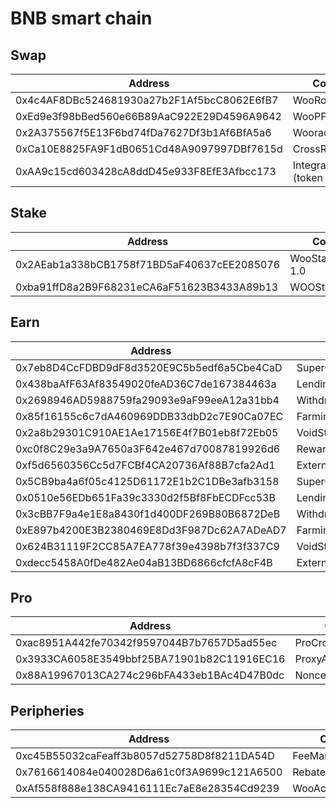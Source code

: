 # BNB smart chain

## Swap

<table><thead><tr><th width="457">Address</th><th>Contract</th></tr></thead><tbody><tr><td>0x4c4AF8DBc524681930a27b2F1Af5bcC8062E6fB7</td><td>WooRouterV2</td></tr><tr><td>0xEd9e3f98bBed560e66B89AaC922E29D4596A9642</td><td>WooPPV2.2</td></tr><tr><td>0x2A375567f5E13F6bd74fDa7627Df3b1Af6BfA5a6</td><td>WooracleV2.1</td></tr><tr><td>0xCa10E8825FA9F1dB0651Cd48A9097997DBf7615d</td><td>CrossRouterv4</td></tr><tr><td>0xAA9c15cd603428cA8ddD45e933F8EfE3Afbcc173</td><td>IntegrationHelper (token info)</td></tr></tbody></table>

## Stake

<table><thead><tr><th width="459">Address</th><th>Contract</th></tr></thead><tbody><tr><td>0x2AEab1a338bCB1758f71BD5aF40637cEE2085076</td><td>WooStakingVault 1.0</td></tr><tr><td>0xba91ffD8a2B9F68231eCA6aF51623B3433A89b13</td><td>WOOStakingProxy</td></tr></tbody></table>

## Earn

<table><thead><tr><th width="463">Address</th><th>Contract</th></tr></thead><tbody><tr><td>0x7eb8D4CcFDBD9dF8d3520E9C5b5edf6a5Cbe4CaD</td><td>SuperChargerVault_BNB</td></tr><tr><td>0x438baAfF63Af83549020feAD36C7de167384463a</td><td>LendingManager_BNB</td></tr><tr><td>0x2698946AD5988759fa29093e9aF99eeA12a31bb4</td><td>WithdrawManager_BNB</td></tr><tr><td>0x85f16155c6c7dA460969DDB33dbD2c7E90Ca07EC</td><td>FarmingVault_BNB</td></tr><tr><td>0x2a8b29301C910AE1Ae17156E4f7B01eb8f72Eb05</td><td>VoidStrategy_BNB</td></tr><tr><td>0xc0f8C29e3a9A7650a3F642e467d70087819926d6</td><td>RewardMasterchef</td></tr><tr><td>0xf5d6560356Cc5d7FCBf4CA20736Af88B7cfa2Ad1</td><td>ExternalReward_BNB</td></tr><tr><td>0x5CB9ba4a6f05c4125D61172E1b2C1DBe3afb3158</td><td>SuperChargerVault_USDT</td></tr><tr><td>0x0510e56EDb651Fa39c3330d2f5Bf8FbECDFcc53B</td><td>LendingManager_USDT</td></tr><tr><td>0x3cBB7F9a4e1E8a8430f1d400DF269B80B6872DeB</td><td>WithdrawManager_USDT</td></tr><tr><td>0xE897b4200E3B2380469E8Dd3F987Dc62A7ADeAD7</td><td>FarmingVault_USDT</td></tr><tr><td>0x624B31119F2CC85A7EA778f39e4398b7f3f337C9</td><td>VoidStrategy_USDT</td></tr><tr><td>0xdecc5458A0fDe482Ae04aB13BD6866cfcfA8cF4B</td><td>ExternalReward_USDT</td></tr></tbody></table>

## Pro

<table><thead><tr><th width="463">Address</th><th>Contract</th></tr></thead><tbody><tr><td>0xac8951A442fe70342f9597044B7b7657D5ad55ec</td><td>ProCrossChainRouter</td></tr><tr><td>0x3933CA6058E3549bbf25BA71901b82C11916EC16</td><td>ProxyAdmin</td></tr><tr><td>0x88A19967013CA274c296bFA433eb1BAc4D47B0dc</td><td>NonceCounter</td></tr></tbody></table>

## Peripheries

<table><thead><tr><th width="466">Address</th><th>Contract</th></tr></thead><tbody><tr><td>0xc45B55032caFeaff3b8057d52758D8f8211DA54D</td><td>FeeManager</td></tr><tr><td>0x7616614084e040028D6a61c0f3A9699c121A6500</td><td>RebateManager</td></tr><tr><td>0xAf558f888e138CA9416111Ec7aE8e28354Cd9239</td><td>WooAccessManager</td></tr></tbody></table>
